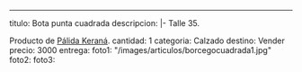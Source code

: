 ---
titulo: Bota punta cuadrada
descripcion: |-
  Talle 35.

  Producto de [Pálida Keraná](https://www.instagram.com/palida_kerana/).
cantidad: 1
categoria: Calzado
destino: Vender
precio: 3000
entrega: 
foto1: "/images/articulos/borcegocuadrada1.jpg"
foto2: 
foto3: 
